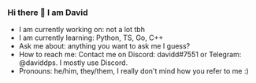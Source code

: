 ### Hi there 👋 I am David

- I am currently working on: not a lot tbh
- I am currently learning: Python, TS, Go, C++
- Ask me about: anything you want to ask me I guess?
- How to reach me: Contact me on Discord: davidd#7551 or Telegram: @daviddps. I mostly use Discord.
- Pronouns: he/him, they/them, I really don't mind how you refer to me :)

<!--
**dps910/dps910** is a ✨ _special_ ✨ repository because its `README.md` (this file) appears on your GitHub profile.

Here are some ideas to get you started:

- 🔭 I’m currently working on ...
- 🌱 I’m currently learning ...
- 👯 I’m looking to collaborate on ...
- 🤔 I’m looking for help with ...
- 💬 Ask me about ...
- 📫 How to reach me: ...
- 😄 Pronouns: ...
- ⚡ Fun fact: ...
-->

